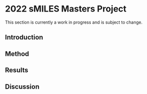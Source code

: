 # 2022 sMILES Masters Project

This section is currently a work in progress and is subject to change.

## Introduction

## Method

## Results

## Discussion
